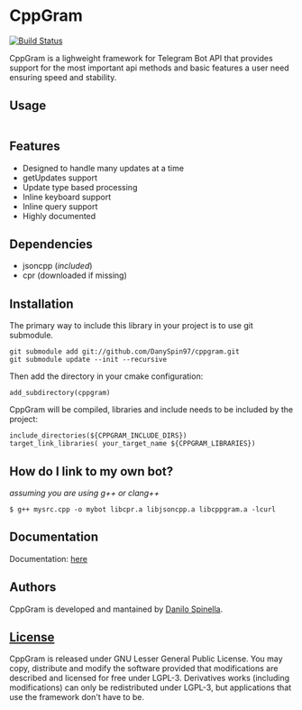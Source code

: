 # CppGram
[![Build Status](https://travis-ci.org/DanySpin97/cppgram.svg?branch=master)](https://travis-ci.org/DanySpin97/cppgram)

CppGram is a lighweight framework for Telegram Bot API that provides support for the most important api methods and basic features a user need ensuring speed and stability.

## Usage

~~~c++

~~~

## Features
- Designed to handle many updates at a time
- getUpdates support
- Update type based processing
- Inline keyboard support
- Inline query support
- Highly documented

## Dependencies

* jsoncpp (_included_)
* cpr (downloaded if missing)

## Installation
The primary way to include this library in your project is to use git submodule.

~~~
git submodule add git://github.com/DanySpin97/cppgram.git
git submodule update --init --recursive
~~~

Then add the directory in your cmake configuration:

~~~
add_subdirectory(cppgram)
~~~

CppGram will be compiled, libraries and include needs to be included by the project:

~~~
include_directories(${CPPGRAM_INCLUDE_DIRS})
target_link_libraries( your_target_name ${CPPGRAM_LIBRARIES})
~~~

## How do I link to my own bot?

*assuming you are using g++ or clang++*

~~~
$ g++ mysrc.cpp -o mybot libcpr.a libjsoncpp.a libcppgram.a -lcurl
~~~

## Documentation

Documentation: [here](https://danyspin97.github.io/cppgram)

## Authors
CppGram is developed and mantained by [Danilo Spinella](github.com/DanySpin97).

## [License](https://www.gnu.org/licenses/lgpl-3.0.en.html)
CppGram is released under GNU Lesser General Public License. You may copy, distribute and modify the software provided that modifications are described and licensed for free under LGPL-3. Derivatives works (including modifications) can only be redistributed under LGPL-3, but applications that use the framework don't have to be.

